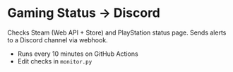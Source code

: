 # Gaming Status → Discord

Checks Steam (Web API + Store) and PlayStation status page. Sends alerts to a Discord channel via webhook.

- Runs every 10 minutes on GitHub Actions
- Edit checks in `monitor.py`
